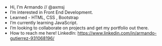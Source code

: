-  Hi, I’m Armando // @axmsj
-  I’m interested in Front End Development.
-  Learned - HTML, CSS , Bootstrap
-  I’m currently learning JavaScript.
-  I’m looking to collaborate on projects and get my portfolio out there.
-  How to reach me here! LinkedIn: https://www.linkedin.com/in/armando-gutierrez-931068196/


<!---
axmsj/axmsj is a ✨ special ✨ repository because its `README.md` (this file) appears on your GitHub profile.
You can click the Preview link to take a look at your changes.
--->
